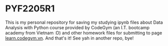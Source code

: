 # PYF2205R1
This is my personal repository for saving my studying ipynb files about Data Analysis with Python course provided by CodeGym (an I.T. bootcamp academy from Vietnam :D) and other homework files for submitting to page [learn.codegym.vn](https://learn.codegym.vn/).
And that's it!
See yah in another repo, bye!
